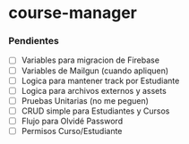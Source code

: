 # course-manager

### Pendientes

- [ ] Variables para migracion de Firebase
- [ ] Variables de Mailgun (cuando apliquen)
- [ ] Logica para mantener track por Estudiante
- [ ] Logica para archivos externos y assets
- [ ] Pruebas Unitarias (no me peguen)
- [ ] CRUD simple para Estudiantes y Cursos
- [ ] Flujo para Olvidé Password
- [ ] Permisos Curso/Estudiante
